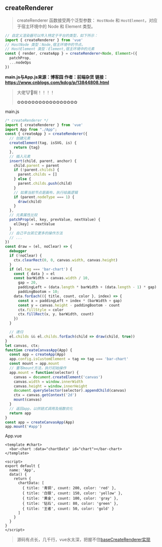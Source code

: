 ## createRenderer

> createRenderer 函数接受两个泛型参数： `HostNode` 和 `HostElement`，对应于宿主环境中的 Node 和 Element 类型。

```ts
// 自定义渲染器可以传入特定于平台的类型，如下所示：
import { createRenderer } from 'vue'
// HostNode 类型：Node,宿主环境中的节点。
// HostElement 类型：Element,宿主环境中的元素
const { render, createApp } = createRenderer<Node, Element>({
  patchProp,
  ...nodeOps
})
```

**main.js与App.js来源：博客园**
**作者：前端杂货**
**链接：https://www.cnblogs.com/kdcg/p/13844808.html**

> 大佬🐮🍺啊！！！！
>
> ✿✿✿✿✿✿✿✿✿✿✿✿✿✿✿✿✿


main.js
```js
/* createRenderer */
import { createRenderer } from 'vue'
import App from "./App";
const { createApp } = createRenderer({
  // 创建元素
  createElement(tag, isSVG, is) {
    return {tag}
  },
  // 插入元素
  insert(child, parent, anchor) {
    child.parent = parent
    if (!parent.childs) {
      parent.childs = []
    } else {
      parent.childs.push(child)
    }
    // 如果当前节点是画布，执行绘画逻辑
    if (parent.nodeType === 1) {
      draw(child)
    }
  },
  // 元素属性比较
  patchProp(el, key, prevValue, nextValue) {
    el[key] = nextValue
  }
  // 自己平台其它更多的操作方法
  // ...
})
const draw = (el, noClear) => {
  debugger
  if (!noClear) {
    ctx.clearRect(0, 0, canvas.width, canvas.height)
  }
  if (el.tag === 'bar-chart') {
    const { data } = el
    const barWidth = canvas.width / 10,
      gap = 20,
      paddingLeft = (data.length * barWidth + (data.length - 1) * gap) / 3,
      paddingBootom = 10;
    data.forEach(({ title, count, color }, index) => {
      const x = paddingLeft + index * (barWidth + gap)
      const y = canvas.height - paddingBootom - count
      ctx.fillStyle = color
      ctx.fillRect(x, y, barWidth, count)
    })
  }

  // 递归
  el.childs && el.childs.forEach(child => draw(child, true))
}
let canvas, ctx;
function createCanvasApp(App) {
  const app = createApp(App)
  app.config.isCustomElement = tag => tag === 'bar-chart'
  const mount = app.mount
  // 重写mount方法，执行初始操作
  app.mount = function(selector) {
    canvas = document.createElement('canvas')
    canvas.width = window.innerWidth
    canvas.height = window.innerHeight
    document.querySelector(selector).appendChild(canvas)
    ctx = canvas.getContext('2d')
    mount(canvas)
  }
  // 返回app，以供链式调用及摇数优化
  return app
}
const app = createCanvasApp(App)
app.mount('#app')
```

App.vue
```vue
<template #chart>
  <bar-chart :data="chartData" id="chart"></bar-chart>
</template>

<script>
export default {
  name: 'App',
  data() {
    return {
      chartData: [
        { title: '青铜', count: 200, color: 'red' },
        { title: '白银', count: 150, color: 'yellow' },
        { title: '黄金', count: 100, color: 'gray' },
        { title: '钻石', count: 80, color: 'green' },
        { title: '王者', count: 50, color: 'gold' }
      ]
    }
  }
}
</script>

```

> 源码有点长，几千行，vue水太深，把握不住[baseCreateRenderer实现](https://github.com/vuejs/vue-next/blob/ef5c41523f98dbb9c26700fa3b987a2fae26b4e1/packages/runtime-core/src/renderer.ts#L436)

